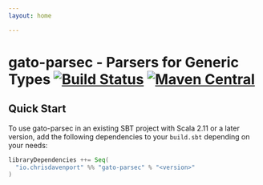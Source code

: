 ```yaml
---
layout: home

---
```


# gato-parsec - Parsers for Generic Types [![Build Status](https://travis-ci.com/ChristopherDavenport/gato-parsec.svg?branch=master)](https://travis-ci.com/ChristopherDavenport/gato-parsec) [![Maven Central](https://maven-badges.herokuapp.com/maven-central/io.chrisdavenport/gato-parsec_2.12/badge.svg)](https://maven-badges.herokuapp.com/maven-central/io.chrisdavenport/gato-parsec_2.12)

## Quick Start

To use gato-parsec in an existing SBT project with Scala 2.11 or a later version, add the following dependencies to your
`build.sbt` depending on your needs:

```scala
libraryDependencies ++= Seq(
  "io.chrisdavenport" %% "gato-parsec" % "<version>"
)
```